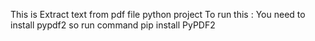 This is Extract text from pdf file python project
To run this :
    You need to install pypdf2 so run command pip install PyPDF2
